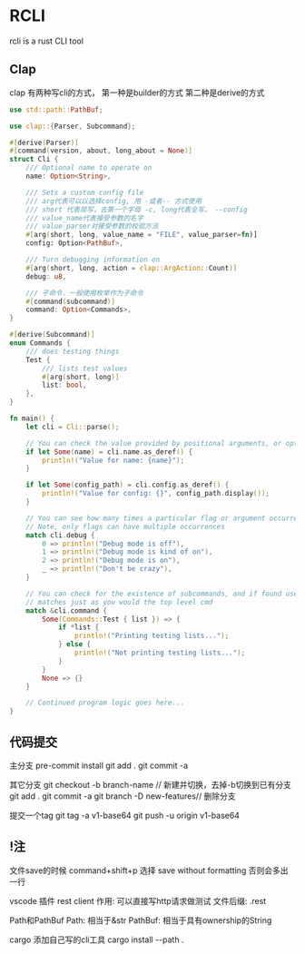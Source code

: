 # RCLI

rcli is a rust CLI tool

## Clap
clap 有两种写cli的方式，
第一种是builder的方式
第二种是derive的方式

```rust
use std::path::PathBuf;

use clap::{Parser, Subcommand};

#[derive(Parser)]
#[command(version, about, long_about = None)]
struct Cli {
    /// Optional name to operate on
    name: Option<String>,

    /// Sets a custom config file
    /// arg代表可以以选择config, 用 -或者-- 方式使用
    /// short 代表简写，去第一个字母 -c, long代表全写， --config
    /// value_name代表接受参数的名字
    /// value_parser对接受参数的校验方法
    #[arg(short, long, value_name = "FILE", value_parser=fn)]
    config: Option<PathBuf>,

    /// Turn debugging information on
    #[arg(short, long, action = clap::ArgAction::Count)]
    debug: u8,

    /// 子命令，一般使用枚举作为子命令
    #[command(subcommand)]
    command: Option<Commands>,
}

#[derive(Subcommand)]
enum Commands {
    /// does testing things
    Test {
        /// lists test values
        #[arg(short, long)]
        list: bool,
    },
}

fn main() {
    let cli = Cli::parse();

    // You can check the value provided by positional arguments, or option arguments
    if let Some(name) = cli.name.as_deref() {
        println!("Value for name: {name}");
    }

    if let Some(config_path) = cli.config.as_deref() {
        println!("Value for config: {}", config_path.display());
    }

    // You can see how many times a particular flag or argument occurred
    // Note, only flags can have multiple occurrences
    match cli.debug {
        0 => println!("Debug mode is off"),
        1 => println!("Debug mode is kind of on"),
        2 => println!("Debug mode is on"),
        _ => println!("Don't be crazy"),
    }

    // You can check for the existence of subcommands, and if found use their
    // matches just as you would the top level cmd
    match &cli.command {
        Some(Commands::Test { list }) => {
            if *list {
                println!("Printing testing lists...");
            } else {
                println!("Not printing testing lists...");
            }
        }
        None => {}
    }

    // Continued program logic goes here...
}

```


## 代码提交
主分支
pre-commit install
git add .
git commit -a


其它分支
git checkout -b branch-name // 新建并切换，去掉-b切换到已有分支
git add .
git commit -a
git branch -D new-features// 删除分支

提交一个tag
git tag -a v1-base64
git push -u origin v1-base64


##  !注
文件save的时候 command+shift+p 选择 save without formatting
否则会多出一行


vscode 插件 rest client
作用: 可以直接写http请求做测试
文件后缀: .rest


Path和PathBuf
Path: 相当于&str
PathBuf: 相当于具有ownership的String


cargo 添加自己写的cli工具
cargo install --path .
